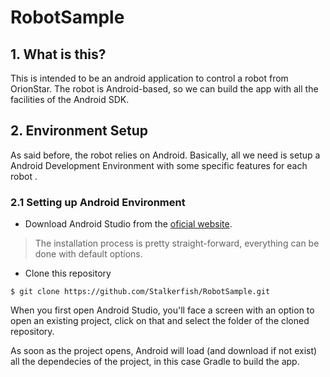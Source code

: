 # RobotSample
## 1. What is this?

This is intended to be an android application to control a robot from OrionStar. The robot is Android-based, so we can build the app with all the facilities of the Android SDK.

## 2. Environment Setup
As said before, the robot relies on Android. Basically, all we need is setup a Android Development Environment with some specific features for each robot .

### 2.1 Setting up Android Environment
- Download Android Studio from the [oficial website](https://developer.android.com/studio).

>The installation process is pretty straight-forward, everything can be done with default options.

- Clone this repository
```
$ git clone https://github.com/Stalkerfish/RobotSample.git
```

When you first open Android Studio, you'll face a screen with an option to open an existing project, click on that and select the folder of the cloned repository.

As soon as the project opens, Android will load (and download if not exist) all the dependecies of the project, in this case Gradle to build the app.
